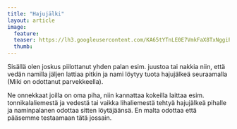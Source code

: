 ```yaml
---
title: "Hajujälki"
layout: article
image:
  feature:
  teaser: https://lh3.googleusercontent.com/KA65tYTnLE0E7VmkFaX8TxNggiPDyo0gI0m6Z1kLXRY=w245
  thumb:
---
```


Sisällä olen joskus piilottanut yhden palan esim. juustoa tai nakkia niin, että vedän namilla jäljen lattiaa pitkin ja nami löytyy tuota hajujälkeä seuraamalla (Miki on odottanut parvekkeella).

Ne onnekkaat joilla on oma piha, niin kannattaa kokeilla laittaa esim. tonnikalaliemestä ja vedestä tai vaikka lihaliemestä tehtyä hajujälkeä pihalle ja naminpalanen odottaa sitten löytäjäänsä. En malta odottaa että pääsemme testaamaan tätä jossain.
